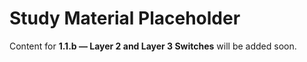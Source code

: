 # Study Material Placeholder

Content for **1.1.b — Layer 2 and Layer 3 Switches** will be added soon.
